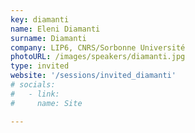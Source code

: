 ```yaml
---
key: diamanti
name: Eleni Diamanti
surname: Diamanti
company: LIP6, CNRS/Sorbonne Université
photoURL: /images/speakers/diamanti.jpg
type: invited
website: '/sessions/invited_diamanti'
# socials:
#   - link: 
#     name: Site

---
```

